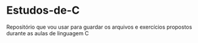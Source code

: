 # Estudos-de-C
Repositório que vou usar para guardar os arquivos e exercícios propostos durante as aulas de linguagem C
